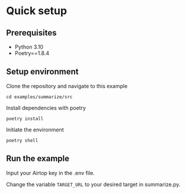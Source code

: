 # Quick setup

## Prerequisites

- Python 3.10
- Poetry==1.8.4

## Setup environment

Clone the repository and navigate to this example

`cd examples/summarize/src`

Install dependencies with poetry

`poetry install`

Initiate the environment

`poetry shell`

## Run the example

Input your Airtop key in the .env file.

Change the variable `TARGET_URL` to your desired target in summarize.py.


